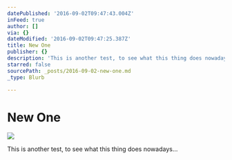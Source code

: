 ```yaml
---
datePublished: '2016-09-02T09:47:43.004Z'
inFeed: true
author: []
via: {}
dateModified: '2016-09-02T09:47:25.387Z'
title: New One
publisher: {}
description: 'This is another test, to see what this thing does nowadays…'
starred: false
sourcePath: _posts/2016-09-02-new-one.md
_type: Blurb

---
```

# New One
![](https://the-grid-user-content.s3-us-west-2.amazonaws.com/a62ad343-db04-436d-9614-f9f2ac20cf5b.jpg)

This is another test, to see what this thing does nowadays...